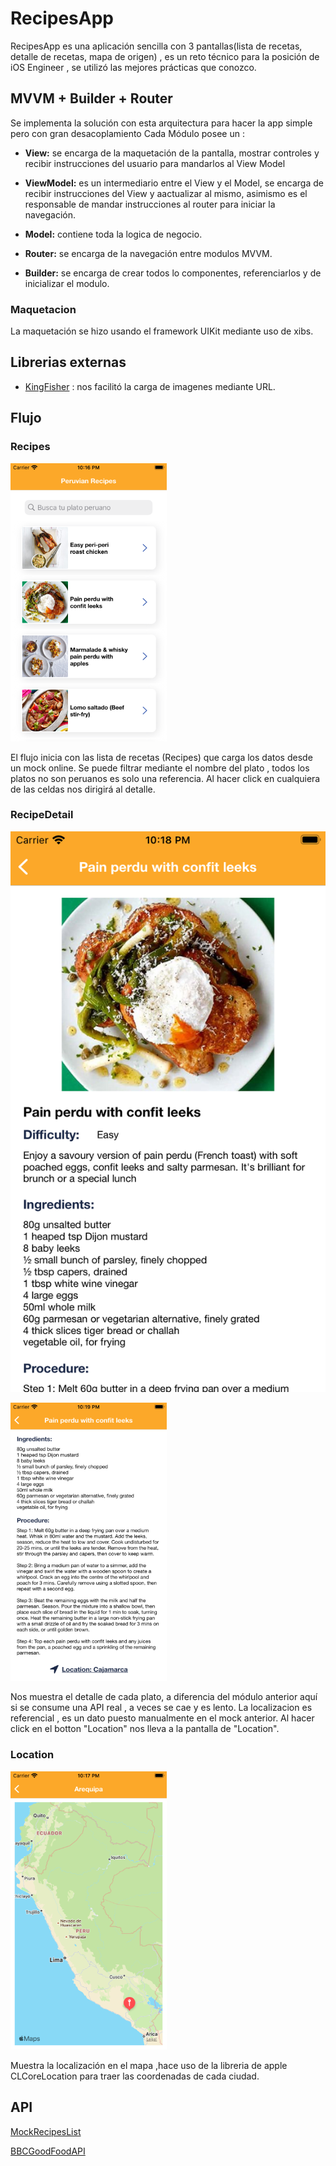 
# RecipesApp

RecipesApp es una aplicación sencilla con 3 pantallas(lista de recetas, detalle de recetas, mapa de origen) , es un reto técnico para la posición de iOS Engineer , se utilizó las mejores prácticas que conozco.

## MVVM + Builder + Router
Se implementa la solución con esta arquitectura para hacer la app simple pero con gran desacoplamiento
Cada Módulo posee un :
- **View:** se encarga de la maquetación de la pantalla, mostrar controles y recibir instrucciones del usuario para mandarlos al View Model
- **ViewModel:** es un intermediario entre el View y el Model, se encarga de recibir instrucciones del View y aactualizar al mismo, asimismo es el responsable de mandar instrucciones al router para iniciar la navegación.
- **Model:** contiene toda la logica de negocio.
- **Router:** se encarga de la navegación entre modulos MVVM.

- **Builder:** se encarga de crear todos lo componentes, referenciarlos y de inicializar el modulo.

### Maquetacion
La maquetación se hizo usando el framework UIKit mediante uso de xibs.


## Librerias externas

 - [KingFisher](https://cocoapods.org/pods/Kingfisher) : nos facilitó la carga de imagenes mediante URL.



## Flujo 
### Recipes
![Recipes](https://raw.githubusercontent.com/jhonatan9170/RecipesApp/main/assets/RecipesImg.png)

El flujo inicia con las lista de recetas (Recipes) que carga los datos desde un mock online.
Se puede filtrar mediante el nombre del plato , todos los platos no son peruanos  es solo una referencia.
Al hacer click en cualquiera de las celdas nos dirigirá al detalle.


### RecipeDetail
![Parte superior](https://raw.githubusercontent.com/jhonatan9170/RecipesApp/main/assets/RecipesDetail1.png)


![Parte inferior](https://raw.githubusercontent.com/jhonatan9170/RecipesApp/main/assets/RecipeDetail2.png)


Nos muestra el detalle de cada plato, a diferencia del módulo anterior aquí si se consume una API real , a veces se cae y es lento. La localizacion es referencial , es un dato puesto manualmente en el mock anterior.
Al hacer click en el botton "Location" nos lleva a la pantalla de "Location".

### Location
![Location Image](https://raw.githubusercontent.com/jhonatan9170/RecipesApp/main/assets/Location.png)

Muestra la localización en el mapa ,hace uso de la libreria de apple CLCoreLocation para traer las coordenadas de cada ciudad.

## API

[ MockRecipesList](https://654dd11ccbc325355741ed1b.mockapi.io/v1)

[ BBCGoodFoodAPI](https://rapidapi.com/boxapi/api/bbc-good-food-api)
